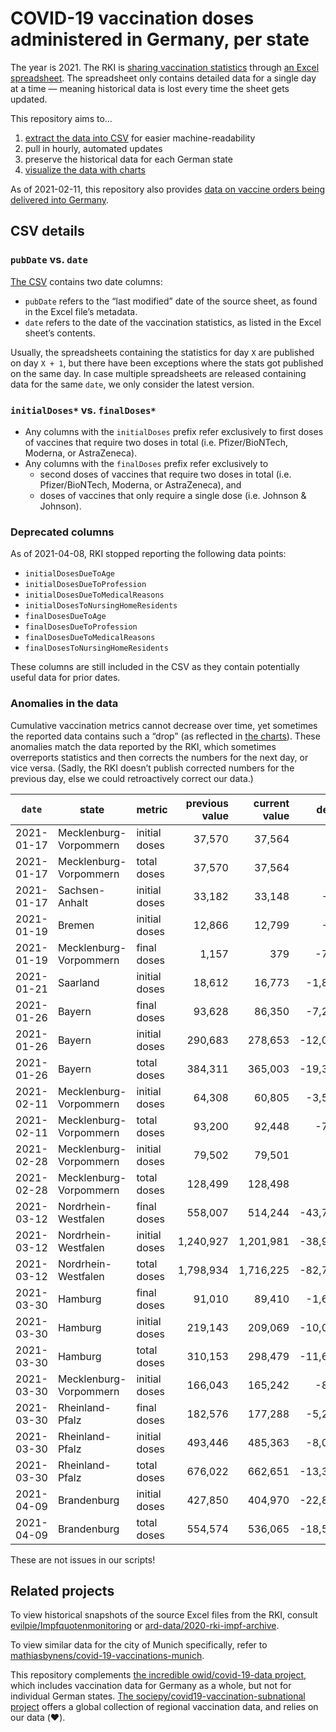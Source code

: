 # COVID-19 vaccination doses administered in Germany, per state

The year is 2021. The RKI is [sharing vaccination statistics](https://www.rki.de/DE/Content/InfAZ/N/Neuartiges_Coronavirus/Daten/Impfquoten-Tab.html) through [an Excel spreadsheet](https://www.rki.de/DE/Content/InfAZ/N/Neuartiges_Coronavirus/Daten/Impfquotenmonitoring.xlsx?__blob=publicationFile). The spreadsheet only contains detailed data for a single day at a time — meaning historical data is lost every time the sheet gets updated.

This repository aims to…

1. [extract the data into CSV](https://github.com/mathiasbynens/covid-19-vaccinations-germany/blob/main/data/data.csv) for easier machine-readability
1. pull in hourly, automated updates
1. preserve the historical data for each German state
1. [visualize the data with charts](https://mathiasbynens.github.io/covid-19-vaccinations-germany/)

As of 2021-02-11, this repository also provides [data on vaccine orders being delivered into Germany](https://github.com/mathiasbynens/covid-19-vaccinations-germany/blob/main/data/deliveries.csv).

## CSV details

### `pubDate` vs. `date`

[The CSV](https://github.com/mathiasbynens/covid-19-vaccinations-germany/blob/main/data/data.csv) contains two date columns:

- `pubDate` refers to the “last modified” date of the source sheet, as found in the Excel file’s metadata.
- `date` refers to the date of the vaccination statistics, as listed in the Excel sheet’s contents.

Usually, the spreadsheets containing the statistics for day `X` are published on day `X + 1`, but there have been exceptions where the stats got published on the same day. In case multiple spreadsheets are released containing data for the same `date`, we only consider the latest version.

### `initialDoses*` vs. `finalDoses*`

- Any columns with the `initialDoses` prefix refer exclusively to first doses of vaccines that require two doses in total (i.e. Pfizer/BioNTech, Moderna, or AstraZeneca).
- Any columns with the `finalDoses` prefix refer exclusively to
    - second doses of vaccines that require two doses in total (i.e. Pfizer/BioNTech, Moderna, or AstraZeneca), and
    - doses of vaccines that only require a single dose (i.e. Johnson & Johnson).

### Deprecated columns

As of 2021-04-08, RKI stopped reporting the following data points:

- `initialDosesDueToAge`
- `initialDosesDueToProfession`
- `initialDosesDueToMedicalReasons`
- `initialDosesToNursingHomeResidents`
- `finalDosesDueToAge`
- `finalDosesDueToProfession`
- `finalDosesDueToMedicalReasons`
- `finalDosesToNursingHomeResidents`

These columns are still included in the CSV as they contain potentially useful data for prior dates.

### Anomalies in the data

Cumulative vaccination metrics cannot decrease over time, yet sometimes the reported data contains such a “drop” (as reflected in [the charts](https://mathiasbynens.github.io/covid-19-vaccinations-germany/)). These anomalies match the data reported by the RKI, which sometimes overreports statistics and then corrects the numbers for the next day, or vice versa. (Sadly, the RKI doesn’t publish corrected numbers for the previous day, else we could retroactively correct our data.)

<!-- START AUTO-UPDATED ANOMALIES SECTION -->
| `date`     | state                  | metric        | previous value | current value |   delta |
| ---------- | ---------------------- | ------------- | -------------: | ------------: | ------: |
| 2021-01-17 | Mecklenburg-Vorpommern | initial doses |         37,570 |        37,564 |      -6 |
| 2021-01-17 | Mecklenburg-Vorpommern | total doses   |         37,570 |        37,564 |      -6 |
| 2021-01-17 | Sachsen-Anhalt         | initial doses |         33,182 |        33,148 |     -34 |
| 2021-01-19 | Bremen                 | initial doses |         12,866 |        12,799 |     -67 |
| 2021-01-19 | Mecklenburg-Vorpommern | final doses   |          1,157 |           379 |    -778 |
| 2021-01-21 | Saarland               | initial doses |         18,612 |        16,773 |  -1,839 |
| 2021-01-26 | Bayern                 | final doses   |         93,628 |        86,350 |  -7,278 |
| 2021-01-26 | Bayern                 | initial doses |        290,683 |       278,653 | -12,030 |
| 2021-01-26 | Bayern                 | total doses   |        384,311 |       365,003 | -19,308 |
| 2021-02-11 | Mecklenburg-Vorpommern | initial doses |         64,308 |        60,805 |  -3,503 |
| 2021-02-11 | Mecklenburg-Vorpommern | total doses   |         93,200 |        92,448 |    -752 |
| 2021-02-28 | Mecklenburg-Vorpommern | initial doses |         79,502 |        79,501 |      -1 |
| 2021-02-28 | Mecklenburg-Vorpommern | total doses   |        128,499 |       128,498 |      -1 |
| 2021-03-12 | Nordrhein-Westfalen    | final doses   |        558,007 |       514,244 | -43,763 |
| 2021-03-12 | Nordrhein-Westfalen    | initial doses |      1,240,927 |     1,201,981 | -38,946 |
| 2021-03-12 | Nordrhein-Westfalen    | total doses   |      1,798,934 |     1,716,225 | -82,709 |
| 2021-03-30 | Hamburg                | final doses   |         91,010 |        89,410 |  -1,600 |
| 2021-03-30 | Hamburg                | initial doses |        219,143 |       209,069 | -10,074 |
| 2021-03-30 | Hamburg                | total doses   |        310,153 |       298,479 | -11,674 |
| 2021-03-30 | Mecklenburg-Vorpommern | initial doses |        166,043 |       165,242 |    -801 |
| 2021-03-30 | Rheinland-Pfalz        | final doses   |        182,576 |       177,288 |  -5,288 |
| 2021-03-30 | Rheinland-Pfalz        | initial doses |        493,446 |       485,363 |  -8,083 |
| 2021-03-30 | Rheinland-Pfalz        | total doses   |        676,022 |       662,651 | -13,371 |
| 2021-04-09 | Brandenburg            | initial doses |        427,850 |       404,970 | -22,880 |
| 2021-04-09 | Brandenburg            | total doses   |        554,574 |       536,065 | -18,509 |
<!-- END AUTO-UPDATED ANOMALIES SECTION -->

These are not issues in our scripts!

## Related projects

To view historical snapshots of the source Excel files from the RKI, consult [evilpie/Impfquotenmonitoring](https://github.com/evilpie/Impfquotenmonitoring) or [ard-data/2020-rki-impf-archive](https://github.com/ard-data/2020-rki-impf-archive/tree/master/data/0_original).

To view similar data for the city of Munich specifically, refer to [mathiasbynens/covid-19-vaccinations-munich](https://github.com/mathiasbynens/covid-19-vaccinations-munich).

This repository complements [the incredible owid/covid-19-data project](https://github.com/owid/covid-19-data/blob/master/public/data/vaccinations/country_data/Germany.csv), which includes vaccination data for Germany as a whole, but not for individual German states. [The sociepy/covid19-vaccination-subnational project](https://github.com/sociepy/covid19-vaccination-subnational) offers a global collection of regional vaccination data, and relies on our data (❤️).
